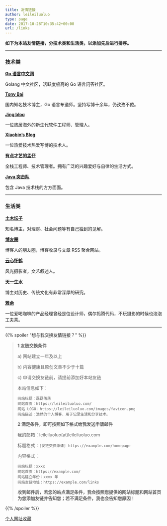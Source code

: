 ```yaml
---
title: 友情链接
author: leileiluoluo
type: page
date: 2017-10-28T10:35:42+00:00
url: /links
---
```


**如下为本站友情链接，分技术类和生活类，以添加先后进行排序。**

---

### 技术类

**[Go 语言中文网](https://studygolang.com/)**

Golang 中文社区，活跃度极高的 Go 语言问答社区。

**[Tony Bai](https://tonybai.com/)**

国内知名技术博主，Go 语言布道师。坚持写博十余年，仍孜孜不倦。

**[Jing blog](https://jingine.com/)**

一位旅居海外的新生代软件工程师、管理人。

**[Xiaobin’s Blog](https://lxb.wiki/)**

一位热爱技术热爱写博的技术人。

**[有点才艺的孟仔](https://www.mengchen.cc/)**

全栈工程师、技术管理者。拥有广泛的兴趣爱好与自律的生活方式。

**[Java 突击队](http://www.susan.net.cn/)**

包含 Java 技术栈的方方面面。

---

### 生活类

**[土木坛子](https://tumutanzi.com/)**

知名博主，对理财、社会问题等有自己独到的见解。

**[博友圈](https://www.boyouquan.com/)**

博客人的朋友圈，博客收录与文章 RSS 聚合网站。

**[云心怀鹤](https://bluehe.cn/)**

风光摄影者，文艺叙述人。

**[天一生水](https://www.jiangyu.org/)**

博主对历史、传统文化有非常深厚的研究。

**[雅余](https://yayu.net/)**

一位爱喝咖啡的产品经理曾经是位设计师，偶尔捣腾代码，不玩摄影的时候也泡泡工夫茶。

---

{{% spoiler "想与我交换友情链接？" %}}

> **1 友链交换条件**
>
> a) 网站建立一年及以上
>
> b) 内容健康且原创文章不少于十篇
>
> c) 申请交换友链前，请提前添加好本站友链
>
> 本站信息如下：
>
> ```
> 网站标题：磊磊落落
> 网站首页：https://leileiluoluo.com/
> 网站 LOGO：https://leileiluoluo.com/images/favicon.png
> 网站描述：浩然的个人博客，用于记录生活和分享技术。
> ```
>
> **2 满足条件，即可按照如下格式给我发送申请邮件**
>
> 我的邮箱：leileiluoluo(at)leileiluoluo.com
>
> 标题格式：`[友链交换申请] https://example.com/homepage`
>
> 内容格式：
>
> ```
> 网站标题：xxxx
> 网站首页：https://example.com/
> 网站建立年份：xxxx 年
> 网站友链地址：https://example.com/links
> ```
>
> **收到邮件后，若您的站点满足条件，我会按照您提供的网站标题和网站首页为您添加友链并告知您；若不满足条件，我也会告知您原因！**

{{% /spoiler %}}

[个人网址收藏](/favorites)
